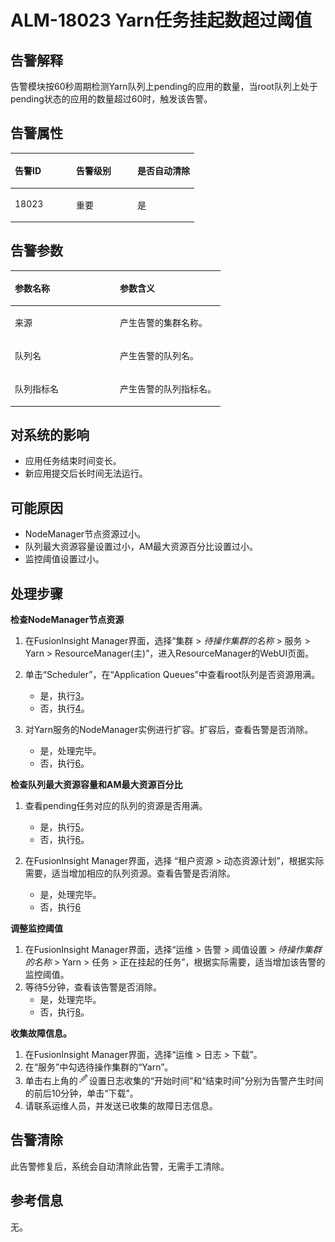 # ALM-18023 Yarn任务挂起数超过阈值<a name="ALM-18023"></a>

## 告警解释<a name="section31658481"></a>

告警模块按60秒周期检测Yarn队列上pending的应用的数量，当root队列上处于pending状态的应用的数量超过60时，触发该告警。

## 告警属性<a name="section16490876"></a>

<a name="table7825795184"></a>
<table><thead align="left"><tr id="row10829199161819"><th class="cellrowborder" valign="top" width="33.33333333333333%" id="mcps1.1.4.1.1"><p id="p7830149181817"><a name="p7830149181817"></a><a name="p7830149181817"></a>告警ID</p>
</th>
<th class="cellrowborder" valign="top" width="33.33333333333333%" id="mcps1.1.4.1.2"><p id="p4832169171818"><a name="p4832169171818"></a><a name="p4832169171818"></a>告警级别</p>
</th>
<th class="cellrowborder" valign="top" width="33.33333333333333%" id="mcps1.1.4.1.3"><p id="p7834295185"><a name="p7834295185"></a><a name="p7834295185"></a>是否自动清除</p>
</th>
</tr>
</thead>
<tbody><tr id="row11834698184"><td class="cellrowborder" valign="top" width="33.33333333333333%" headers="mcps1.1.4.1.1 "><p id="p138359915188"><a name="p138359915188"></a><a name="p138359915188"></a>18023</p>
</td>
<td class="cellrowborder" valign="top" width="33.33333333333333%" headers="mcps1.1.4.1.2 "><p id="p108361599186"><a name="p108361599186"></a><a name="p108361599186"></a>重要</p>
</td>
<td class="cellrowborder" valign="top" width="33.33333333333333%" headers="mcps1.1.4.1.3 "><p id="p1083810991819"><a name="p1083810991819"></a><a name="p1083810991819"></a>是</p>
</td>
</tr>
</tbody>
</table>

## 告警参数<a name="section14200159"></a>

<a name="table15448152818187"></a>
<table><thead align="left"><tr id="row2451192861813"><th class="cellrowborder" valign="top" width="50%" id="mcps1.1.3.1.1"><p id="p445318287184"><a name="p445318287184"></a><a name="p445318287184"></a>参数名称</p>
</th>
<th class="cellrowborder" valign="top" width="50%" id="mcps1.1.3.1.2"><p id="p14455152871817"><a name="p14455152871817"></a><a name="p14455152871817"></a>参数含义</p>
</th>
</tr>
</thead>
<tbody><tr id="row077613291817"><td class="cellrowborder" valign="top" width="50%" headers="mcps1.1.3.1.1 "><p id="p17935380415"><a name="p17935380415"></a><a name="p17935380415"></a>来源</p>
</td>
<td class="cellrowborder" valign="top" width="50%" headers="mcps1.1.3.1.2 "><p id="p187931338134115"><a name="p187931338134115"></a><a name="p187931338134115"></a>产生告警的集群名称。</p>
</td>
</tr>
<tr id="row8457102815185"><td class="cellrowborder" valign="top" width="50%" headers="mcps1.1.3.1.1 "><p id="p17459122801816"><a name="p17459122801816"></a><a name="p17459122801816"></a>队列名</p>
</td>
<td class="cellrowborder" valign="top" width="50%" headers="mcps1.1.3.1.2 "><p id="p8460192821819"><a name="p8460192821819"></a><a name="p8460192821819"></a>产生告警的队列名。</p>
</td>
</tr>
<tr id="row846182891817"><td class="cellrowborder" valign="top" width="50%" headers="mcps1.1.3.1.1 "><p id="p1546213282187"><a name="p1546213282187"></a><a name="p1546213282187"></a>队列指标名</p>
</td>
<td class="cellrowborder" valign="top" width="50%" headers="mcps1.1.3.1.2 "><p id="p8462142814188"><a name="p8462142814188"></a><a name="p8462142814188"></a>产生告警的队列指标名。</p>
</td>
</tr>
</tbody>
</table>

## 对系统的影响<a name="section60692571"></a>

-   应用任务结束时间变长。
-   新应用提交后长时间无法运行。

## 可能原因<a name="section9362234"></a>

-   NodeManager节点资源过小。
-   队列最大资源容量设置过小，AM最大资源百分比设置过小。
-   监控阈值设置过小。

## 处理步骤<a name="section18537579256"></a>

**检查NodeManager节点资源**

1.  在FusionInsight Manager界面，选择“集群 \>  _待操作集群的名称_  \> 服务 \> Yarn \> ResourceManager\(主\)”，进入ResourceManager的WebUI页面。
2.  单击“Scheduler”，在“Application Queues”中查看root队列是否资源用满。
    -   是，执行[3](#li1894618168247)。
    -   否，执行[4](#li156321342274)。

3.  <a name="li1894618168247"></a>对Yarn服务的NodeManager实例进行扩容。扩容后，查看告警是否消除。
    -   是，处理完毕。
    -   否，执行[6](#li15314143611285)。


**检查队列最大资源容量和AM最大资源百分比**

1.  <a name="li156321342274"></a>查看pending任务对应的队列的资源是否用满。
    -   是，执行[5](#li1663218419278)。
    -   否，执行[6](#li15314143611285)。

2.  <a name="li1663218419278"></a>在FusionInsight Manager界面，选择 “租户资源 \> 动态资源计划”，根据实际需要，适当增加相应的队列资源。查看告警是否消除。
    -   是，处理完毕。
    -   否，执行[6](#li15314143611285)


**调整监控阈值**

1.  <a name="li15314143611285"></a>在FusionInsight Manager界面，选择“运维 \> 告警 \> 阈值设置 \>  _待操作集群的名称_  \> Yarn \> 任务 \> 正在挂起的任务”，根据实际需要，适当增加该告警的监控阈值。
2.  等待5分钟，查看该告警是否消除。
    -   是，处理完毕。
    -   否，执行[8](#li76841314475)。


**收集故障信息。**

1.  <a name="li76841314475"></a>在FusionInsight Manager界面，选择“运维 \> 日志 \> 下载”。
2.  在“服务”中勾选待操作集群的“Yarn”。
3.  单击右上角的![](figures/zh-cn_image_0263895802.png)设置日志收集的“开始时间”和“结束时间”分别为告警产生时间的前后10分钟，单击“下载”。
4.  请联系运维人员，并发送已收集的故障日志信息。

## 告警清除<a name="section169311343318"></a>

此告警修复后，系统会自动清除此告警，无需手工清除。

## 参考信息<a name="section20143465"></a>

无。

